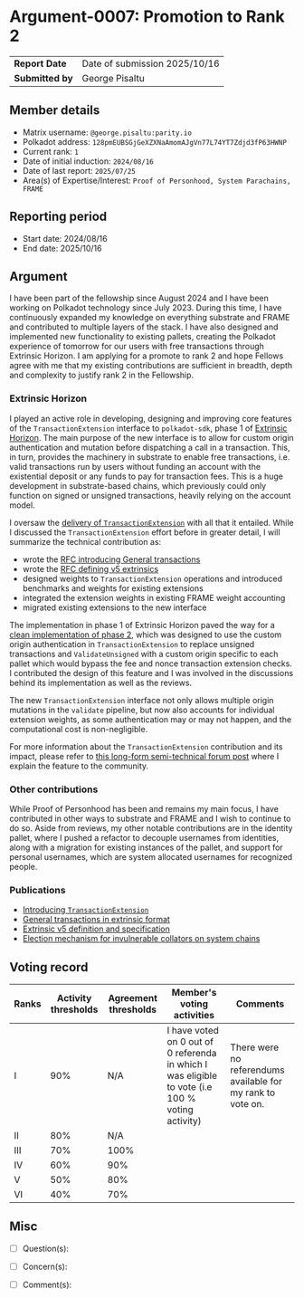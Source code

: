 # Argument-0007: Promotion to Rank 2

|                 |                                                                                             |
| --------------- | ------------------------------------------------------------------------------------------- |
| **Report Date** | Date of submission 2025/10/16                                                               |
| **Submitted by**| George Pisaltu                                                                              |


## Member details

- Matrix username: `@george.pisaltu:parity.io`
- Polkadot address: `128pmEUBSGjGeXZXNaAmomAJgVn77L74YT7Zdjd3fP63HWNP`
- Current rank: `1`
- Date of initial induction: `2024/08/16`
- Date of last report: `2025/07/25`
- Area(s) of Expertise/Interest: `Proof of Personhood, System Parachains, FRAME`


## Reporting period

- Start date: 2024/08/16
- End date: 2025/10/16


## Argument

I have been part of the fellowship since August 2024 and I have been working on Polkadot technology
since July 2023. During this time, I have continuously expanded my knowledge on everything substrate
and FRAME and contributed to multiple layers of the stack. I have also designed and implemented new
functionality to existing pallets, creating the Polkadot experience of tomorrow for our users with
free transactions through Extrinsic Horizon. I am applying for a promote to rank 2 and hope Fellows
agree with me that my existing contributions are sufficient in breadth, depth and complexity to
justify rank 2 in the Fellowship.

### Extrinsic Horizon

I played an active role in developing, designing and improving core features of the
`TransactionExtension` interface to `polkadot-sdk`, phase 1 of [Extrinsic
Horizon](https://github.com/paritytech/polkadot-sdk/issues/2415). The main purpose of the new
interface is to allow for custom origin authentication and mutation before dispatching a call in a
transaction. This, in turn, provides the machinery in substrate to enable free transactions, i.e.
valid transactions run by users without funding an account with the existential deposit or any funds
to pay for transaction fees. This is a huge development in substrate-based chains, which previously
could only function on signed or unsigned transactions, heavily relying on the account model.

I oversaw the [delivery of
`TransactionExtension`](https://github.com/paritytech/polkadot-sdk/pull/3685) with all that it
entailed. While I discussed the `TransactionExtension` effort before in greater detail, I will
summarize the technical contribution as:
- wrote the [RFC introducing General transactions](https://github.com/polkadot-fellows/RFCs/pull/84)
- wrote the [RFC defining v5 extrinsics](https://github.com/polkadot-fellows/RFCs/pull/124)
- designed weights to `TransactionExtension` operations and introduced benchmarks and weights for
  existing extensions
- integrated the extension weights in existing FRAME weight accounting
- migrated existing extensions to the new interface

The implementation in phase 1 of Extrinsic Horizon paved the way for a [clean implementation of
phase 2](https://github.com/paritytech/polkadot-sdk/pull/6324), which was designed to use the custom
origin authentication in `TransactionExtension` to replace unsigned transactions and
`ValidateUnsigned` with a custom origin specific to each pallet which would bypass the fee and nonce
transaction extension checks. I contributed the design of this feature and I was involved in the
discussions behind its implementation as well as the reviews.

The new `TransactionExtension` interface not only allows multiple origin mutations in the
`validate` pipeline, but now also accounts for individual extension weights, as some authentication
may or may not happen, and the computational cost is non-negligible.

For more information about the `TransactionExtension` contribution and its impact, please refer to
[this long-form semi-technical forum
post](https://forum.polkadot.network/t/introducing-transactionextension/10827) where I explain the
feature to the community.

### Other contributions

While Proof of Personhood has been and remains my main focus, I have contributed in other ways to
substrate and FRAME and I wish to continue to do so. Aside from reviews, my other notable
contributions are in the identity pallet, where I pushed a refactor to decouple usernames from
identities, along with a migration for existing instances of the pallet, and support for personal
usernames, which are system allocated usernames for recognized people.

### Publications

- [Introducing
  `TransactionExtension`](https://forum.polkadot.network/t/introducing-transactionextension/10827)
- [General transactions in extrinsic format](https://github.com/polkadot-fellows/RFCs/pull/84)
- [Extrinsic v5 definition and specification](https://github.com/polkadot-fellows/RFCs/pull/124)
- [Election mechanism for invulnerable collators on system
  chains](https://github.com/polkadot-fellows/RFCs/pull/138)

## Voting record

|  Ranks | Activity thresholds | Agreement thresholds | Member's voting activities | Comments |
|---|---|---|---|---|
|I  |90%   |N/A   | I have voted on 0 out of 0 referenda in which I was eligible to vote (i.e 100 % voting activity)  | There were no referendums available for my rank to vote on. |
|II |80%   |N/A   |   |  |
|III|70%   |100%  |   |  |
|IV |60%   |90%   |   |  |
|V  |50%   |80%   |   |  |
|VI |40%   |70%   |   |  |


## Misc

- [ ] Question(s): 

- [ ] Concern(s): 

- [ ] Comment(s): 

